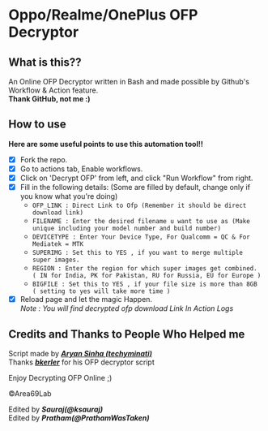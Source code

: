 # Oppo/Realme/OnePlus OFP Decryptor

## What is this??
An Online OFP Decryptor written in Bash and made possible by Github's Workflow & Action feature.   
**Thank GitHub, not me :)**

## How to use
**Here are some useful points to use this automation tool!!**
- [x] Fork the repo.
- [x] Go to actions tab, Enable workflows.
- [x] Click on 'Decrypt OFP' from left, and click "Run Workflow" from right.
- [x] Fill in the following details: (Some are filled by default, change only if you know what you're doing)
  - `OFP_LINK : Direct Link to Ofp (Remember it should be direct download link)`
  - `FILENAME : Enter the desired filename u want to use as (Make unique including your model number and build number)`
  - `DEVICETYPE : Enter Your Device Type, For Qualcomm = QC & For Mediatek = MTK`
  - `SUPERIMG : Set this to YES , if you want to merge multiple super images.`
  - `REGION : Enter the region for which super images get combined. ( IN for India, PK for Pakistan, RU for Russia, EU for Europe )`
  - `BIGFILE : Set this to YES , if your file size is more than 8GB ( setting to yes will take more time )`
- [x] Reload page and let the magic Happen.   
_Note : You will find decrypted ofp download Link In Action Logs_

## Credits and Thanks to People Who Helped me
Script made by [***Aryan Sinha (techyminati)***](https://github.com/techyminati)   
Thanks [***bkerler***](https://github.com/bkerler) for his OFP decryptor script 

Enjoy Decrypting OFP Online ;)

©Area69Lab

Edited by ***Sauraj(@ksauraj)***   
Edited by ***Pratham(@PrathamWasTaken)***
